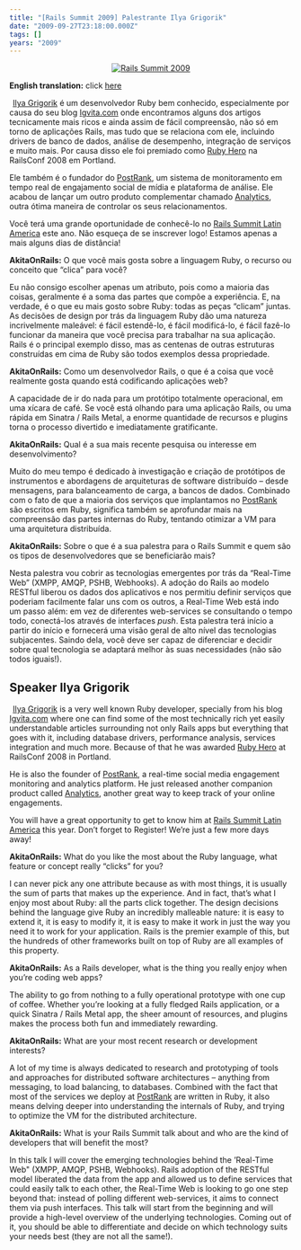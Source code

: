 ```yaml
---
title: "[Rails Summit 2009] Palestrante Ilya Grigorik"
date: "2009-09-27T23:18:00.000Z"
tags: []
years: "2009"
---
```


<p></p>
<p style="text-align: center"><a href="http://www.railssummit.com.br?utm_campaign=Railssummit&amp;utm_source=banner_parceiros&amp;utm_medium=banner&amp;utm_content=por_728x90"><img src="http://railssummit.com.br/imgs/43/original/728x90.gif" srcset="http://railssummit.com.br/imgs/43/original/728x90.gif 2x" alt="Rails Summit 2009"></a></p>
<p><strong>English translation:</strong> click <a href="/2009/09/27/rails-summit-2009-palestrante-ilya-grigorik#ilya_english">here</a></p>
<div style="float: left; margin: 3px"><a href="http://railssummit.locaweb.com.br/en/speakers#ilya_grigorik"><img src="http://railssummit.locaweb.com.br/imgs/11/original/Ilya.jpg" srcset="http://railssummit.locaweb.com.br/imgs/11/original/Ilya.jpg 2x" alt=""></a></div>
<p><a href="http://railssummit.locaweb.com.br/en/speakers#ilya_grigorik">Ilya Grigorik</a> é um desenvolvedor Ruby bem conhecido, especialmente por causa do seu blog <a href="http://igvita.com">Igvita.com</a> onde encontramos alguns dos artigos tecnicamente mais ricos e ainda assim de fácil compreensão, não só em torno de aplicações Rails, mas tudo que se relaciona com ele, incluindo drivers de banco de dados, análise de desempenho, integração de serviços e muito mais. Por causa disso ele foi premiado como <a href="http://weblog.rubyonrails.org/2009/2/18/2009-ruby-hero-awards">Ruby Hero</a> na RailsConf 2008 em Portland.</p>
<p>Ele também é o fundador do <a href="http://www.postrank.com/">PostRank</a>, um sistema de monitoramento em tempo real de engajamento social de mídia e plataforma de análise. Ele acabou de lançar um outro produto complementar chamado <a href="http://analytics.postrank.com/">Analytics</a>, outra ótima maneira de controlar os seus relacionamentos.</p>
<p>Você terá uma grande oportunidade de conhecê-lo no <a href="http://www.railssummit.com.br/en/home">Rails Summit Latin America</a> este ano. Não esqueça de se inscrever logo! Estamos apenas a mais alguns dias de distância!</p>
<p><strong>AkitaOnRails:</strong> O que você mais gosta sobre a linguagem Ruby, o recurso ou conceito que “clica” para você?</p>
<p>Eu não consigo escolher apenas um atributo, pois como a maioria das coisas, geralmente é a soma das partes que compõe a experiência. E, na verdade, é o que eu mais gosto sobre Ruby: todas as peças “clicam” juntas. As decisões de design por trás da linguagem Ruby dão uma natureza incrivelmente maleável: é fácil estendê-lo, é fácil modificá-lo, é fácil fazê-lo funcionar da maneira que você precisa para trabalhar na sua aplicação. Rails é o principal exemplo disso, mas as centenas de outras estruturas construídas em cima de Ruby são todos exemplos dessa propriedade.</p>
<p><strong>AkitaOnRails:</strong> Como um desenvolvedor Rails, o que é a coisa que você realmente gosta quando está codificando aplicações web?</p>
<p>A capacidade de ir do nada para um protótipo totalmente operacional, em uma xícara de café. Se você está olhando para uma aplicação Rails, ou uma rápida em Sinatra / Rails Metal, a enorme quantidade de recursos e plugins torna o processo divertido e imediatamente gratificante.</p>
<p><strong>AkitaOnRails:</strong> Qual é a sua mais recente pesquisa ou interesse em desenvolvimento?</p>
<p>Muito do meu tempo é dedicado à investigação e criação de protótipos de instrumentos e abordagens de arquiteturas de software distribuído – desde mensagens, para balanceamento de carga, a bancos de dados. Combinado com o fato de que a maioria dos serviços que implantamos no <a href="http://www.postrank.com">PostRank</a> são escritos em Ruby, significa também se aprofundar mais na compreensão das partes internas do Ruby, tentando otimizar a VM para uma arquitetura distribuída.</p>
<p><strong>AkitaOnRails:</strong> Sobre o que é a sua palestra para o Rails Summit e quem são os tipos de desenvolvedores que se beneficiarão mais?</p>
<p>Nesta palestra vou cobrir as tecnologias emergentes por trás da “Real-Time Web” (<span class="caps">XMPP</span>, <span class="caps">AMQP</span>, <span class="caps">PSHB</span>, Webhooks). A adoção do Rails ao modelo RESTful liberou os dados dos aplicativos e nos permitiu definir serviços que poderiam facilmente falar uns com os outros, a Real-Time Web está indo um passo além: em vez de diferentes web-services se consultando o tempo todo, conectá-los através de interfaces <em>push</em>. Esta palestra terá início a partir do início e fornecerá uma visão geral de alto nível das tecnologias subjacentes. Saindo dela, você deve ser capaz de diferenciar e decidir sobre qual tecnologia se adaptará melhor às suas necessidades (não são todos iguais!).</p>
<p></p>
<p></p>
<p><a name="ilya_english"></a></p>
<h2>Speaker Ilya Grigorik</h2>
<div style="float: left; margin: 3px"><a href="https://railssummit.locaweb.com.br/en/speakers#ilya_grigorik"><img src="https://railssummit.locaweb.com.br/imgs/11/original/Ilya.jpg" srcset="https://railssummit.locaweb.com.br/imgs/11/original/Ilya.jpg 2x" alt=""></a></div>
<p><a href="https://railssummit.locaweb.com.br/en/speakers#ilya_grigorik">Ilya Grigorik</a> is a very well known Ruby developer, specially from his blog <a href="https://igvita.com">Igvita.com</a> where one can find some of the most technically rich yet easily understandable articles surrounding not only Rails apps but everything that goes with it, including database drivers, performance analysis, services integration and much more. Because of that he was awarded <a href="https://weblog.rubyonrails.org/2009/2/18/2009-ruby-hero-awards">Ruby Hero</a> at RailsConf 2008 in Portland.</p>
<p>He is also the founder of <a href="https://www.postrank.com">PostRank</a>, a real-time social media engagement monitoring and analytics platform. He just released another companion product called <a href="https://analytics.postrank.com/">Analytics</a>, another great way to keep track of your online engagements.</p>
<p>You will have a great opportunity to get to know him at <a href="https://www.railssummit.com.br/en/home">Rails Summit Latin America</a> this year. Don’t forget to Register! We’re just a few more days away!</p>
<p><strong>AkitaOnRails:</strong> What do you like the most about the Ruby language, what feature or concept really “clicks” for you?</p>
<p>I can never pick any one attribute because as with most things, it is usually the sum of parts that makes up the experience. And in fact, that’s what I enjoy most about Ruby: all the parts click together. The design decisions behind the language give Ruby an incredibly malleable nature: it is easy to extend it, it is easy to modify it, it is easy to make it work in just the way you need it to work for your application. Rails is the premier example of this, but the hundreds of other frameworks built on top of Ruby are all examples of this property.</p>
<p><strong>AkitaOnRails:</strong> As a Rails developer, what is the thing you really enjoy when you’re coding web apps?</p>
<p>The ability to go from nothing to a fully operational prototype with one cup of coffee. Whether you’re looking at a fully fledged Rails application, or a quick Sinatra / Rails Metal app, the sheer amount of resources, and plugins makes the process both fun and immediately rewarding.</p>
<p><strong>AkitaOnRails:</strong> What are your most recent research or development interests?</p>
<p>A lot of my time is always dedicated to research and prototyping of tools and approaches for distributed software architectures – anything from messaging, to load balancing, to databases. Combined with the fact that most of the services we deploy at <a href="https://www.postrank.com">PostRank</a> are written in Ruby, it also means delving deeper into understanding the internals of Ruby, and trying to optimize the VM for the distributed architecture.</p>
<p><strong>AkitaOnRails:</strong> What is your Rails Summit talk about and who are the kind of developers that will benefit the most?</p>
<p>In this talk I will cover the emerging technologies behind the ’Real-Time Web" (<span class="caps">XMPP</span>, <span class="caps">AMQP</span>, <span class="caps">PSHB</span>, Webhooks). Rails adoption of the RESTful model liberated the data from the app and allowed us to define services that could easily talk to each other, the Real-Time Web is looking to go one step beyond that: instead of polling different web-services, it aims to connect them via push interfaces. This talk will start from the beginning and will provide a high-level overview of the underlying technologies. Coming out of it, you should be able to differentiate and decide on which technology suits your needs best (they are not all the same!).</p>
<p></p>